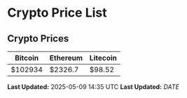 # Crypto Price List

## Crypto Prices
| Bitcoin | Ethereum | Litecoin |
| ------- | -------- | -------- |
| $102934 | $2326.7 | $98.52 |
**Last Updated:** 2025-05-09 14:35 UTC
**Last Updated:** $DATE$
